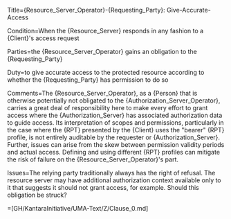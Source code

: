 Title={Resource_Server_Operator}-{Requesting_Party}: Give-Accurate-Access

Condition=When the {Resource_Server} responds in any fashion to a {Client}'s access request

Parties=the {Resource_Server_Operator} gains an obligation to the {Requesting_Party}

Duty=to give accurate access to the protected resource according to whether the {Requesting_Party} has permission to do so

Comments=The {Resource_Server_Operator}, as a {Person} that is otherwise potentially not obligated to the {Authorization_Server_Operator}, carries a great deal of responsibility here to make every effort to grant access where the {Authorization_Server} has associated authorization data to guide access. Its interpretation of scopes and permissions, particularly in the case where the {RPT} presented by the {Client} uses the "bearer" {RPT} profile, is not entirely auditable by the requester or {Authorization_Server}. Further, issues can arise from the skew between permission validity periods and actual access. Defining and using different {RPT} profiles can mitigate the risk of failure on the {Resource_Server_Operator}'s part.

Issues=The relying party traditionally always has the right of refusal. The resource server may have additional authorization context available only to it that suggests it should not grant access, for example. Should this obligation be struck?

=[GH/KantaraInitiative/UMA-Text/Z/Clause_0.md]
